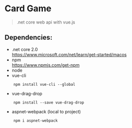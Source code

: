 # Card Game

> .net core web api with vue.js

## Dependencies:
* .net core 2.0
<br>https://www.microsoft.com/net/learn/get-started/macos
* npm
<br>https://www.npmjs.com/get-npm
* node
* vue-cli
```
    npm install vue-cli --global
```
* vue-drag-drop
```
    npm install --save vue-drag-drop
```
* aspnet-webpack (local to project)
```
    npm i aspnet-webpack
```

